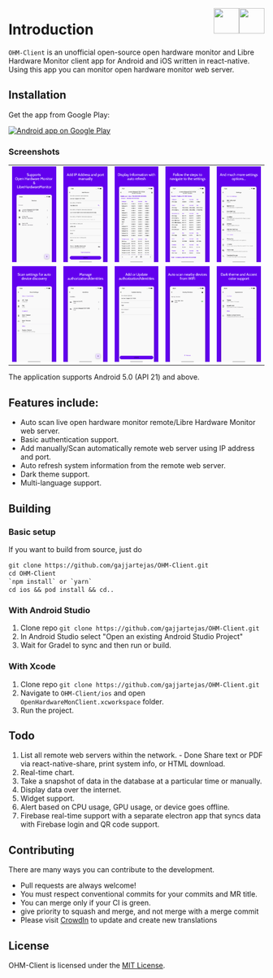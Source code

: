 [<img align="right" src="https://cdn.jsdelivr.net/npm/simple-icons@latest/icons/instagram.svg" width="50" height="50" />](http://www.instagram.com/gajjartejas)
[<img align="right" src="https://cdn.jsdelivr.net/npm/simple-icons@latest/icons/twitter.svg" width="50" height="50" />](http://www.twitter.com/gajjartejas)

# Introduction

`OHM-Client` is an unofficial open-source open hardware monitor and Libre Hardware Monitor client app for Android and iOS written in react-native. Using this app you can monitor open hardware monitor web server.

## Installation

Get the app from Google Play:

<a href="https://play.google.com/store/apps/details?id=com.tejasgajjar.ohmc">
  <img alt="Android app on Google Play" src="https://developer.android.com/images/brand/en_generic_rgb_wo_60.png" />
</a>

### Screenshots

|                                                |                                                    |                                          |                                          |                                           |
|:----------------------------------------------:|:--------------------------------------------------:|:----------------------------------------:|:----------------------------------------:|:-----------------------------------------:|
| ![Accounts List](docs/images/home-devices-list.png) | ![Transactions List](docs/images/add-device.png) | ![Reports](docs/images/device-info-1.png) | ![Reports](docs/images/device-info-2.png) | ![Reports](docs/images/settings.png)  |
| ![Accounts List](docs/images/scan-setting.png) | ![Transactions List](docs/images/identities-list.png) | ![Reports](docs/images/update-identity.png) | ![Reports](docs/images/nearby-devices-list.png) | ![Reports](docs/images/appearance-setting.png) |

The application supports Android 5.0 (API 21) and above.

## Features include:

- Auto scan live open hardware monitor remote/Libre Hardware Monitor web server.
- Basic authentication support.
- Add manually/Scan automatically remote web server using IP address and port.
- Auto refresh system information from the remote web server.
- Dark theme support.
- Multi-language support.

## Building

### Basic setup

If you want to build from source, just do

    git clone https://github.com/gajjartejas/OHM-Client.git
    cd OHM-Client
    `npm install` or `yarn`
    cd ios && pod install && cd..

### With Android Studio

1. Clone repo `git clone https://github.com/gajjartejas/OHM-Client.git`
2. In Android Studio select "Open an existing Android Studio Project"
3. Wait for Gradel to sync and then run or build.

### With Xcode

1. Clone repo `git clone https://github.com/gajjartejas/OHM-Client.git`
2. Navigate to `OHM-Client/ios` and open `OpenHardwareMonClient.xcworkspace` folder.
3. Run the project.

## Todo

1. List all remote web servers within the network. - Done
   Share text or PDF via react-native-share, print system info, or HTML download.
2. Real-time chart.
3. Take a snapshot of data in the database at a particular time or manually.
4. Display data over the internet.
5. Widget support.
6. Alert based on CPU usage, GPU usage, or device goes offline.
7. Firebase real-time support with a separate electron app that syncs data with Firebase login and QR code support.

## Contributing

There are many ways you can contribute to the development.

- Pull requests are always welcome!
- You must respect conventional commits for your commits and MR title.
- You can merge only if your CI is green.
- give priority to squash and merge, and not merge with a merge commit
- Please visit [CrowdIn](https://crowdin.com/project/openhardwaremonitorclient) to update and create new translations

## License

OHM-Client is licensed under the [MIT License](https://github.com/gajjartejas/OHM-Client/blob/main/LICENSE).
